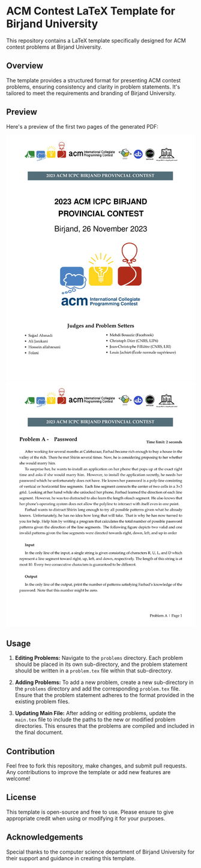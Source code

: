 # ACM Contest LaTeX Template for Birjand University

This repository contains a LaTeX template specifically designed for ACM contest problems at Birjand University.

## Overview

The template provides a structured format for presenting ACM contest problems, ensuring consistency and clarity in problem statements. It's tailored to meet the requirements and branding of Birjand University.

## Preview

Here's a preview of the first two pages of the generated PDF:

![First Page](images/ICPC-1.jpg)
![Second Page](images//ICPC-2.jpg)


## Usage

1. **Editing Problems:** Navigate to the `problems` directory. Each problem should be placed in its own sub-directory, and the problem statement should be written in a `problem.tex` file within that sub-directory.

2. **Adding Problems:** To add a new problem, create a new sub-directory in the `problems` directory and add the corresponding `problem.tex` file. Ensure that the problem statement adheres to the format provided in the existing problem files.

3. **Updating Main File:** After adding or editing problems, update the `main.tex` file to include the paths to the new or modified problem directories. This ensures that the problems are compiled and included in the final document.

## Contribution

Feel free to fork this repository, make changes, and submit pull requests. Any contributions to improve the template or add new features are welcome!

## License

This template is open-source and free to use. Please ensure to give appropriate credit when using or modifying it for your purposes.

## Acknowledgements

Special thanks to the computer science department of Birjand University for their support and guidance in creating this template.
